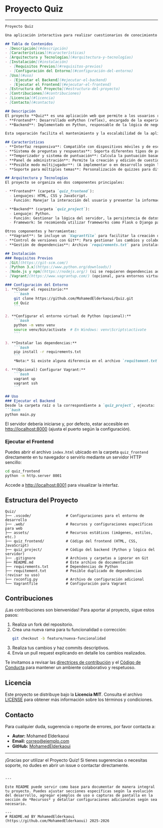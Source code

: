 # Proyecto Quiz

---

```markdown
Proyecto Quiz

Una aplicación interactiva para realizar cuestionarios de conocimiento en diversas áreas. Este proyecto está diseñado para entornos educativos y de entretenimiento, ofreciendo una interfaz responsiva y funcionalidades dinámicas que permiten la creación, administración y realización de quizzes.

## Tabla de Contenidos
- [Descripción](#descripción)
- [Características](#características)
- [Arquitectura y Tecnologías](#arquitectura-y-tecnologías)
- [Instalación](#instalación)
  - [Requisitos Previos](#requisitos-previos)
  - [Configuración del Entorno](#configuración-del-entorno)
- [Uso](#uso)
  - [Ejecutar el Backend](#ejecutar-el-backend)
  - [Ejecutar el Frontend](#ejecutar-el-frontend)
- [Estructura del Proyecto](#estructura-del-proyecto)
- [Contribuciones](#contribuciones)
- [Licencia](#licencia)
- [Contacto](#contacto)

## Descripción
El proyecto **Quiz** es una aplicación web que permite a los usuarios realizar pruebas interactivas de conocimientos. Se compone de dos módulos principales:
- **Frontend**: Desarrollado enPython (reflex), encargado de la experiencia de usuario y la interacción.
- **Backend**: Implementado en Python, responsable de la lógica de negocio, gestión de datos y procesamiento de las solicitudes.

Esta separación facilita el mantenimiento y la escalabilidad de la aplicación, permitiendo futuras mejoras y la integración de nuevas funcionalidades.

## Características
- **Interfaz responsiva**: Compatible con dispositivos móviles y de escritorio.
- **Sistema de preguntas y respuestas**: Soporta diferentes tipos de preguntas (opción múltiple, verdadero/falso, etc.).
- **Temporizador y sistema de puntuación**: Calcula la puntuación basada en el tiempo de respuesta y la precisión.
- **Panel de administración**: Permite la creación y edición de cuestionarios y preguntas.
- **Posible modo multijugador**: (A implementar o en desarrollo según la evolución del proyecto).
- **Soporte para múltiples temas**: Personalización de quizzes para diferentes áreas del conocimiento.

## Arquitectura y Tecnologías
El proyecto se organiza en dos componentes principales:

- **Frontend** (carpeta `quiz_frontend`):
  - Lenguajes: HTML, CSS y JavaScript.
  - Función: Manejar la interacción del usuario y presentar la información de forma dinámica.

- **Backend** (carpeta `quiz_project`):
  - Lenguaje: Python.
  - Función: Gestionar la lógica del servidor, la persistencia de datos y las API para la comunicación con el frontend.
  - Framework: Se recomienda utilizar frameworks como Flask o Django para estructurar la aplicación.

Otros componentes y herramientas:
- **Vagrant**: Se incluye un `Vagrantfile` para facilitar la creación de un entorno de desarrollo virtualizado.
- **Control de versiones con Git**: Para gestionar los cambios y colaboraciones en el proyecto.
- **Gestión de dependencias**: Archivo `requirements.txt` para instalar las dependencias de Python (nota: también se encuentra un archivo `requitement.txt` que podría ser un duplicado o error tipográfico; revisa cuál utilizar).

## Instalación
### Requisitos Previos
- [Git](https://git-scm.com/)
- [Python 3.x](https://www.python.org/downloads/)
- [Node.js y npm](https://nodejs.org/) (si se requieren dependencias adicionales para el frontend)
- [Vagrant](https://www.vagrantup.com/) (opcional, para entornos virtualizados)

### Configuración del Entorno
1. **Clonar el repositorio:**
    ```bash
    git clone https://github.com/MohamedElderkaoui/Quiz.git
    cd Quiz
    ```

2. **Configurar el entorno virtual de Python (opcional):**
    ```bash
    python -m venv venv
    source venv/bin/activate  # En Windows: venv\Scripts\activate
    ```

3. **Instalar las dependencias:**
    ```bash
    pip install -r requirements.txt
    ```
    *Nota:* Si existe alguna diferencia en el archivo `requitement.txt`, asegúrate de utilizar el que corresponda a la configuración del proyecto.

4. **(Opcional) Configurar Vagrant:**
    ```bash
    vagrant up
    vagrant ssh
    ```

## Uso
### Ejecutar el Backend
Desde la carpeta raíz o la correspondiente a `quiz_project`, ejecuta:
```bash
python main.py
```

El servidor debería iniciarse y, por defecto, estar accesible en [http://localhost:8000](http://localhost:8000) (ajusta el puerto según la configuración).

### Ejecutar el Frontend

Puedes abrir el archivo `index.html` ubicado en la carpeta `quiz_frontend` directamente en tu navegador o servirlo mediante un servidor HTTP sencillo:

```bash
cd quiz_frontend
python -m http.server 8001
```

Accede a [http://localhost:8001](http://localhost:8001) para visualizar la interfaz.

## Estructura del Proyecto

```
Quiz/
├── .vscode/                # Configuraciones para el entorno de desarrollo
├── .web/                   # Recursos y configuraciones específicas para web
├── assets/                 # Recursos estáticos (imágenes, estilos, etc.)
├── quiz_frontend/          # Código del frontend (HTML, CSS, JavaScript)
├── quiz_project/           # Código del backend (Python y lógica del servidor)
├── .gitignore              # Archivos y carpetas a ignorar en Git
├── README.md               # Este archivo de documentación
├── requirements.txt        # Dependencias de Python
├── requitement.txt         # Posible duplicado de dependencias (revisar su uso)
├── rxconfig.py             # Archivo de configuración adicional
└── Vagrantfile             # Configuración para Vagrant
```

## Contribuciones

¡Las contribuciones son bienvenidas! Para aportar al proyecto, sigue estos pasos:

1. Realiza un fork del repositorio.
2. Crea una nueva rama para tu funcionalidad o corrección:
   ```bash
   git checkout -b feature/nueva-funcionalidad
   ```
3. Realiza tus cambios y haz commits descriptivos.
4. Envía un pull request explicando en detalle los cambios realizados.

Te invitamos a revisar las [directrices de contribución](CONTRIBUTING.md) y el [Código de Conducta](CODE_OF_CONDUCT.md) para mantener un ambiente colaborativo y respetuoso.

## Licencia

Este proyecto se distribuye bajo la **Licencia MIT**. Consulta el archivo [LICENSE](LICENSE) para obtener más información sobre los términos y condiciones.

## Contacto

Para cualquier duda, sugerencia o reporte de errores, por favor contacta a:

- **Autor:** Mohamed Elderkaoui
- **Email:** [correo@ejemplo.com](mderkaoui10@gmail.com)
- **GitHub:** [MohamedElderkaoui](https://github.com/MohamedElderkaoui)

---

¡Gracias por utilizar el Proyecto Quiz! Si tienes sugerencias o necesitas soporte, no dudes en abrir un issue o contactar directamente.

```

---

Este README puede servir como base para documentar de manera integral tu proyecto. Puedes ajustar secciones específicas según la evolución del desarrollo, agregar ejemplos de uso o capturas de pantalla en la sección de *Recursos* y detallar configuraciones adicionales según sea necesario.

---
# README.md BY MohamedElderkaoui (https://github.com/MohamedElderkaoui) 2025-2026
```
